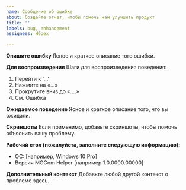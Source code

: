 ```yaml
---
name: Сообщение об ошибке
about: Создайте отчет, чтобы помочь нам улучшить продукт
title: ''
labels: bug, enhancement
assignees: H0pex

---
```


**Опишите ошибку**
Ясное и краткое описание того ошибки.

**Для воспроизведения**
Шаги для воспроизведения поведения:
1. Перейти к '...'
2. Нажмите на «...»
3. Прокрутите вниз до «....»
4. См. Ошибка

**Ожидаемое поведение**
Ясное и краткое описание того, что вы ожидали.

**Скриншоты**
Если применимо, добавьте скриншоты, чтобы помочь объяснить вашу проблему.

**Рабочий стол (пожалуйста, заполните следующую информацию):**
 - ОС: [например, Windows 10 Pro]
 - Версия MGCom Helper [например 1.0.0000.00000]

**Дополнительный контекст**
Добавьте любой другой контекст о проблеме здесь.
